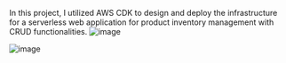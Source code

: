 In this project, I utilized AWS CDK to design and deploy the infrastructure for a serverless web application for product inventory management with CRUD functionalities.
![image](https://github.com/user-attachments/assets/3aa7d59f-8d19-49ee-bef8-deb67c711986)


![image](https://github.com/user-attachments/assets/766ff47a-d2a5-4913-8c25-1bb9907fdc8a)

